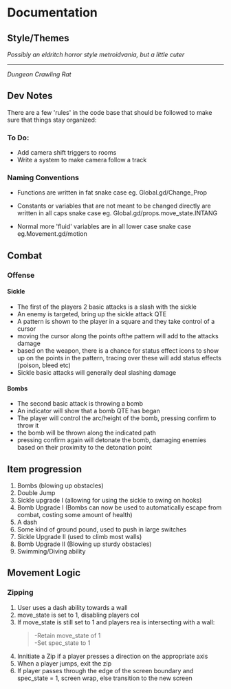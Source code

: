 # Documentation #

## Style/Themes ##
*Possibly an eldritch horror style metroidvania, but a little cuter*
___
*Dungeon Crawling Rat* 

## Dev Notes ##
There are a few 'rules' in the code base that should be followed to make sure that things stay organized:
### To Do: ###
* Add camera shift triggers to rooms
* Write a system to make camera follow a track 
### Naming Conventions ###  
* Functions are written in fat snake case eg. Global.gd/Change_Prop  
  
* Constants or variables that are not meant to be changed directly are written in all caps snake case eg. Global.gd/props.move_state.INTANG  
  
* Normal more 'fluid' variables are in all lower case snake case eg.Movement.gd/motion    
  
## Combat ##
### Offense ###
#### Sickle ####
* The first of the players 2 basic attacks is a slash with the sickle 
* An enemy is targeted, bring up the sickle attack QTE
* A pattern is shown to the player in a square and they take control of a cursor
* moving the cursor along the points ofthe pattern will add to the attacks damage
* based on the weapon, there is a chance for status effect icons to show up on the points in the pattern, tracing over these will add status effects (poison, bleed etc)
* Sickle basic attacks will generally deal slashing damage

#### Bombs ####
* The second basic attack is throwing a bomb
* An indicator will show that a bomb QTE has began
* The player will control the arc/height of the bomb, pressing confirm to throw it
* the bomb will be thrown along the indicated path
* pressing confirm again will detonate the bomb, damaging enemies based on their proximity to the detonation point


## Item progression ##
1. Bombs (blowing up obstacles)
2. Double Jump
3. Sickle upgrade I (allowing for using the sickle to swing on hooks)
4. Bomb Upgrade I (Bombs can now be used to automatically escape from combat, costing some amount of health)
5. A dash
6. Some kind of ground pound, used to push in large switches
7. Sickle Upgrade II (used to climb most walls)
8. Bomb Upgrade II (Blowing up sturdy obstacles)
9. Swimming/Diving ability

## Movement Logic ##
### Zipping ###
1. User uses a dash ability towards a wall  
2. move_state is set to 1, disabling players col  
3. If move_state is still set to 1 and players rea is intersecting with a wall:  
    > -Retain move_state of 1  
    > -Set spec_state to 1  
4. Innitiate a Zip if a player presses a direction on the appropriate axis
5. When a player jumps, exit the zip
6. If player passes through the edge of the screen boundary and spec_state = 1, screen wrap, else transition to the new screen  
